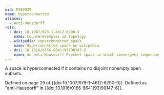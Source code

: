 ```yaml
---
uid: P000039
name: Hyperconnected
aliases:
  - Anti-Hausdorff
refs:
  - doi: 10.1007/978-1-4612-6290-9
    name: Counterexamples in Topology
  - wikipedia: Hyperconnected_space
    name: Hyperconnected space on wikipedia
  - doi: 10.1016/0166-8641(93)90147-6
    name: An anti-Hausdorff Fréchet space in which convergent sequences have unique limits
---
```

A space is hyperconnected if it contains no disjoint nonempty open subsets.

Defined on page 29 of {{doi:10.1007/978-1-4612-6290-9}}. Defined as "anti-Hausdorff" in {{doi:10.1016/0166-8641(93)90147-6}}.
